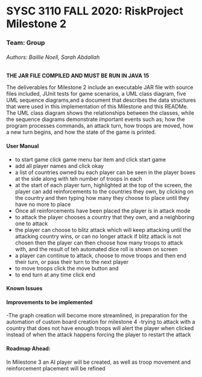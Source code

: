 # SYSC 3110 FALL 2020: RiskProject Milestone 2
### Team: Group
###### Authors: Baillie Noell, Sarah Abdallah 
**THE JAR FILE COMPILED AND MUST BE RUN IN JAVA 15**

The deliverables for Milestone 2 include an executable JAR file with source files included, JUnit tests for game scenarios, a UML class diagram, 
five UML sequence diagrams,and a document that describes the data structures that were used in this implementation 
of this Milestone and this READMe. The UML class diagram shows the relationships between the classes, while the sequence diagrams demonstrate
important events such as; how the program processes commands, an attack turn, how troops are moved, 
how a new turn begins, and how the state of the game is printed. 

#### User Manual
- to start game click game menu bar item and click start game 
- add all player names and click okay
- a list of countries owned bu each player can be seen in the player boxes at the side along with teh number of troops in each
- at the start of each player turn, highlighted at the top of the screen, the player can add reinforcements to the countries they own, by clicking on the country and then typing how many they choose to place until they have no more to place
- Once all reinforcements have been placed the player is in attack mode
- to attack the player chooses a country that they own, and a neighboring one to attack 
- the player can choose to blitz attack which will keep attacking until the attacking country wins, or can no longer attack
 if blitz attack is not chosen then the player can then choose how many troops to attack with, and the result of teh automated dice roll is shown on screen
 - a player can continue to attack, choose to move troops and then end their turn, or pass their turn to the next player
 - to move troops click the move button and 
 - to end turn at any time click end 
#### Known Issues 

#### Improvements to be implemented  
-The graph creation will become more streamlined, in preparation for the automation of custom board creation for milestone 4
-trying to attack with a country that does not have enough troops will alert the player when clicked instead of when the attack happens forcing the player to restart the attack
  
#### Roadmap Ahead:
 In Milestone 3 an AI player will be created, as well as troop movement and reinforcement placement will be refined



